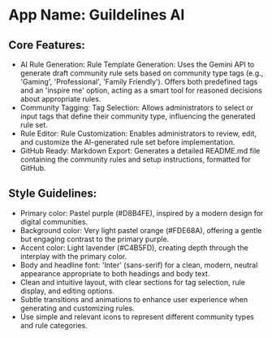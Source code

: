 # **App Name**: Guildelines AI

## Core Features:

- AI Rule Generation: Rule Template Generation: Uses the Gemini API to generate draft community rule sets based on community type tags (e.g., 'Gaming', 'Professional', 'Family Friendly'). Offers both predefined tags and an 'inspire me' option, acting as a smart tool for reasoned decisions about appropriate rules.
- Community Tagging: Tag Selection: Allows administrators to select or input tags that define their community type, influencing the generated rule set.
- Rule Editor: Rule Customization: Enables administrators to review, edit, and customize the AI-generated rule set before implementation.
- GitHub Ready: Markdown Export: Generates a detailed README.md file containing the community rules and setup instructions, formatted for GitHub.

## Style Guidelines:

- Primary color: Pastel purple (#D8B4FE), inspired by a modern design for digital communities.
- Background color: Very light pastel orange (#FDE68A), offering a gentle but engaging contrast to the primary purple.
- Accent color: Light lavender (#C4B5FD), creating depth through the interplay with the primary color.
- Body and headline font: 'Inter' (sans-serif) for a clean, modern, neutral appearance appropriate to both headings and body text.
- Clean and intuitive layout, with clear sections for tag selection, rule display, and editing options.
- Subtle transitions and animations to enhance user experience when generating and customizing rules.
- Use simple and relevant icons to represent different community types and rule categories.